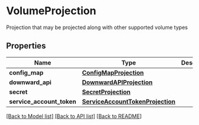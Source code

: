 # VolumeProjection

Projection that may be projected along with other supported volume types
## Properties
Name | Type | Description | Notes
------------ | ------------- | ------------- | -------------
**config_map** | [**ConfigMapProjection**](ConfigMapProjection.md) |  | [optional] 
**downward_api** | [**DownwardAPIProjection**](DownwardAPIProjection.md) |  | [optional] 
**secret** | [**SecretProjection**](SecretProjection.md) |  | [optional] 
**service_account_token** | [**ServiceAccountTokenProjection**](ServiceAccountTokenProjection.md) |  | [optional] 

[[Back to Model list]](../README.md#documentation-for-models) [[Back to API list]](../README.md#documentation-for-api-endpoints) [[Back to README]](../README.md)


